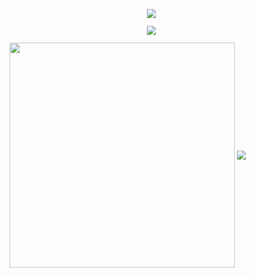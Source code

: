 <!-- Header -->
<p style="text-align: center">
    <img src="https://capsule-render.vercel.app/api?type=waving&color=timeGradient&height=300&&section=header&text={Hi%20There}&fontSize=90&fontAlign=50&fontAlignY=30&desc={I'm%20Yu%20Yantao}&descAlign=50&descSize=30&descAlignY=60&animation=twinkling"/>
</p>

<!-- Welcome -->
<p align="center">
<img src="https://readme-typing-svg.demolab.com?font=Orbitron&size=25&pause=1000&center=true&vCenter=true&random=false&width=600&lines=Welcome+to+my+GitHub+profile+page+!"/>
</p>
<img align="center" width="400" src="https://github-readme-stats.vercel.app/api?username=Yu-Yantao&theme=transparent&include_all_commits=true&show_icons=true&hide_border=true" />

<img align="center" src="https://skillicons.dev/icons?i={java}&theme=light" />
